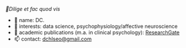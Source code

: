 _Dilige et fac quod vis_ 

- 👋 name: DC.
- 👀 interests: data science, psychophysiology/affective neuroscience
- 📖 academic publications (m.a. in clinical psychology): [ResearchGate](https://www.researchgate.net/profile/Deachul_Seo2)
- 📫 contact: dchlseo@gmail.com
<!--
**dchlseo/dchlseo** is a ✨ _special_ ✨ repository because its `README.md` (this file) appears on your GitHub profile.

Here are some ideas to get you started:

- 🔭 I’m currently working on ...
- 🌱 I’m currently learning ...
- 👯 I’m looking to collaborate on ...
- 🤔 I’m looking for help with ...
- 💬 Ask me about ...

- 😄 Pronouns: ...
- ⚡ Fun fact: ...
-->
